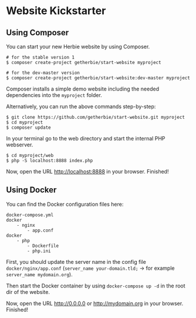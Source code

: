 # Website Kickstarter

## Using Composer

You can start your new Herbie website by using Composer.

    # for the stable version 1
    $ composer create-project getherbie/start-website myproject

    # for the dev-master version
    $ composer create-project getherbie/start-website:dev-master myproject
    
Composer installs a simple demo website including the needed dependencies into the `myproject` folder. 

Alternatively, you can run the above commands step-by-step:

	$ git clone https://github.com/getherbie/start-website.git myproject
    $ cd myproject
    $ composer update
    
In your terminal go to the web directory and start the internal PHP webserver.

    $ cd myproject/web
    $ php -S localhost:8888 index.php

Now, open the URL <http://localhost:8888> in your browser. Finished!


## Using Docker

You can find the Docker configuration files here:

```
docker-compose.yml
docker
    - nginx
        - app.conf
docker
    - php
        - Dockerfile
        - php.ini
```

First, you should update the server name in the config file `docker/nginx/app.conf` (`server_name your-domain.tld;` -> for example `server_name mydomain.org`).

Then start the Docker container by using `docker-compose up -d` in the root dir of the website.

Now, open the URL <http://0.0.0.0> or <http://mydomain.org> in your browser. Finished!
